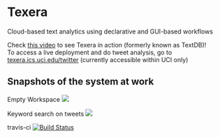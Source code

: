 # Texera
Cloud-based text analytics using declarative and GUI-based workflows

Check [this video](https://www.youtube.com/watch?v=67RY2S0pE-o) to see Texera in action (formerly known as TextDB)!    
To access a live deployment and do tweet analysis, go to [texera.ics.uci.edu/twitter](http://texera.ics.uci.edu/twitter/) (currently accessible within UCI only)

## Snapshots of the system at work ##
Empty Workspace
![](https://docs.google.com/drawings/d/e/2PACX-1vTOe_Qn1CTFdPVE-xqlwjgMxNAcF987SxTnXyPGqpmLXsrwMYLzmw32a9vWsBxXVPNMmnPwy6NXfm6P/pub?w=960&h=720)

Keyword search on tweets
![](https://docs.google.com/drawings/d/e/2PACX-1vSKatl1eDIoEw5i97mjrcFcHDRtuPr0IC4TSY86xNiFfkUcChQPCcNRzqa0rnEWHjboTdQsoOOmeKCx/pub?w=960&h=720)

travis-ci
[![Build Status](https://travis-ci.org/Texera/texera.svg?branch=master)](https://travis-ci.org/Texera/texera)

